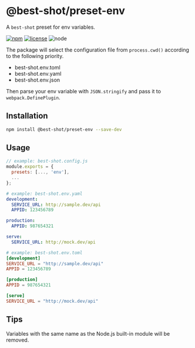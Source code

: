 # @best-shot/preset-env

A `best-shot` preset for env variables.

[npm-url]: https://www.npmjs.com/package/@best-shot/preset-env
[npm-badge]: https://img.shields.io/npm/v/@best-shot/preset-env.svg?style=flat-square&logo=npm
[github-url]: https://github.com/Airkro/best-shot/tree/master/packages/preset-env
[node-badge]: https://img.shields.io/node/v/@best-shot/preset-env.svg?style=flat-square&colorB=green&logo=node.js
[license-badge]: https://img.shields.io/npm/l/@best-shot/preset-env.svg?style=flat-square&colorB=blue&logo=github

[![npm][npm-badge]][npm-url]
[![license][license-badge]][github-url]
![node][node-badge]

The package will select the configuration file from `process.cwd()` according to the following priority.

- best-shot.env.toml
- best-shot.env.yaml
- best-shot.env.json

Then parse your env variable with `JSON.stringify` and pass it to `webpack.DefinePlugin`.

## Installation

```bash
npm install @best-shot/preset-env --save-dev
```

## Usage

```js
// example: best-shot.config.js
module.exports = {
  presets: [..., 'env'],
  ...
};
```

```yaml
# example: best-shot.env.yaml
development:
  SERVICE_URL: http://sample.dev/api
  APPID: 123456789

production:
  APPID: 987654321

serve:
  SERVICE_URL: http://mock.dev/api
```

```toml
# example: best-shot.env.toml
[development]
SERVICE_URL = "http://sample.dev/api"
APPID = 123456789

[production]
APPID = 987654321

[serve]
SERVICE_URL = "http://mock.dev/api"
```

## Tips

Variables with the same name as the Node.js built-in module will be removed.
